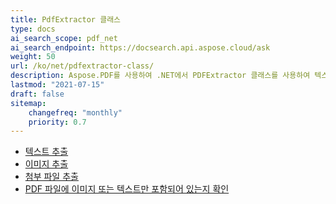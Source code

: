 ```yaml
---
title: PdfExtractor 클래스
type: docs
ai_search_scope: pdf_net
ai_search_endpoint: https://docsearch.api.aspose.cloud/ask
weight: 50
url: /ko/net/pdfextractor-class/
description: Aspose.PDF를 사용하여 .NET에서 PDFExtractor 클래스를 사용하여 텍스트 및 이미지와 같은 콘텐츠를 추출하는 방법을 배우십시오.
lastmod: "2021-07-15"
draft: false
sitemap:
    changefreq: "monthly"
    priority: 0.7
---
```

- [텍스트 추출](/pdf/net/extract-text/)
- [이미지 추출](/pdf/net/extract-images/)
- [첨부 파일 추출](/pdf/net/extract-attachments/)
- [PDF 파일에 이미지 또는 텍스트만 포함되어 있는지 확인](/pdf/net/find-whether-pdf-file-contains-images-or-text-only/)